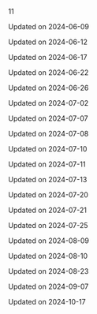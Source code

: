 11


Updated on 2024-06-09

Updated on 2024-06-12

Updated on 2024-06-17

Updated on 2024-06-22

Updated on 2024-06-26

Updated on 2024-07-02

Updated on 2024-07-07

Updated on 2024-07-08

Updated on 2024-07-10

Updated on 2024-07-11

Updated on 2024-07-13

Updated on 2024-07-20

Updated on 2024-07-21

Updated on 2024-07-25

Updated on 2024-08-09

Updated on 2024-08-10

Updated on 2024-08-23

Updated on 2024-09-07

Updated on 2024-10-17